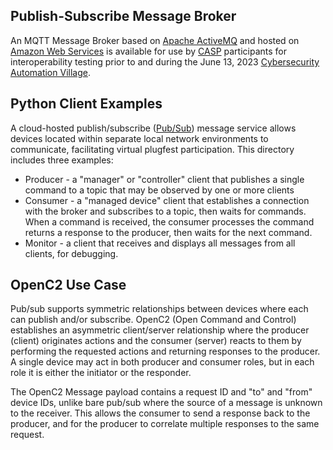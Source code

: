 
## Publish-Subscribe Message Broker
An MQTT Message Broker based on [Apache ActiveMQ](https://activemq.apache.org/)
and hosted on [Amazon Web Services](https://aws.amazon.com/amazon-mq/)
is available for use by [CASP](https://github.com/opencybersecurityalliance/casp)
participants for interoperability testing prior to and during the June 13, 2023
[Cybersecurity Automation Village](https://github.com/opencybersecurityalliance/casp/tree/main/Plugfests/NextPlugfest).

## Python Client Examples
A cloud-hosted publish/subscribe ([Pub/Sub](https://ably.com/topic/pub-sub)) message service allows devices
located within separate local network environments to communicate, facilitating virtual plugfest participation.
This directory includes three examples:
* Producer - a "manager" or "controller" client that publishes a single command to a topic that may be
observed by one or more clients
* Consumer - a "managed device" client that establishes a connection with the broker and subscribes to
a topic, then waits for commands. When a command is received, the consumer processes the command
returns a response to the producer, then waits for the next command.
* Monitor - a client that receives and displays all messages from all clients, for debugging.
## OpenC2 Use Case
Pub/sub supports symmetric relationships between devices where each can publish and/or subscribe.
OpenC2 (Open Command and Control) establishes an asymmetric client/server relationship where the
producer (client) originates actions and the consumer (server) reacts to them by performing
the requested actions and returning responses to the producer. A single device may act in both
producer and consumer roles, but in each role it is either the initiator or the responder.

The OpenC2 Message payload contains a request ID and "to" and "from" device IDs,
unlike bare pub/sub where the source of a message is unknown to the receiver.  This allows the
consumer to send a response back to the producer, and for the producer to correlate multiple
responses to the same request.